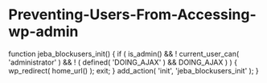# Preventing-Users-From-Accessing-wp-admin

function jeba_blockusers_init() {
    if ( is_admin() && ! current_user_can( 'administrator' ) && 
       ! ( defined( 'DOING_AJAX' ) && DOING_AJAX ) ) {
        wp_redirect( home_url() );
        exit;
    }
add_action( 'init', 'jeba_blockusers_init' );
}

